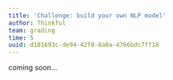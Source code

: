 ```yaml
---
title: 'Challenge: build your own NLP model'
author: Thinkful
team: grading
time: 5
uuid: d101693c-de94-42f8-8a0a-4766bdc7ff18
---
```


coming soon...
